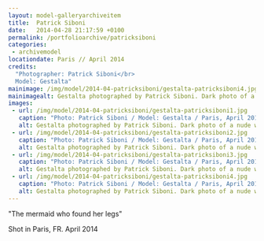 ```yaml
---
layout: model-galleryarchiveitem
title:  Patrick Siboni
date:   2014-04-28 21:17:59 +0100
permalink: /portfolioarchive/patricksiboni
categories:
 - archivemodel
locationdate: Paris // April 2014
credits:
  "Photographer: Patrick Siboni</br>
  Model: Gestalta"
mainimage: /img/model/2014-04-patricksiboni/gestalta-patricksiboni4.jpg
mainimagealt: Gestalta photographed by Patrick Siboni. Dark photo of a nude woman who just crawled out of the sea
images:
 - url: /img/model/2014-04-patricksiboni/gestalta-patricksiboni1.jpg
   caption: "Photo: Patrick Siboni / Model: Gestalta / Paris, April 2014"
   alt: Gestalta photographed by Patrick Siboni. Dark photo of a nude woman who just crawled out of the sea
 - url: /img/model/2014-04-patricksiboni/gestalta-patricksiboni2.jpg
   caption: "Photo: Patrick Siboni / Model: Gestalta / Paris, April 2014"
   alt: Gestalta photographed by Patrick Siboni. Dark photo of a nude woman who just crawled out of the sea
 - url: /img/model/2014-04-patricksiboni/gestalta-patricksiboni3.jpg
   caption: "Photo: Patrick Siboni / Model: Gestalta / Paris, April 2014"
   alt: Gestalta photographed by Patrick Siboni. Dark photo of a nude woman who just crawled out of the sea
 - url: /img/model/2014-04-patricksiboni/gestalta-patricksiboni4.jpg
   caption: "Photo: Patrick Siboni / Model: Gestalta / Paris, April 2014"
   alt: Gestalta photographed by Patrick Siboni. Dark photo of a nude woman who just crawled out of the sea
---
```

"The mermaid who found her legs"

Shot in Paris, FR. April 2014
